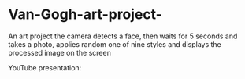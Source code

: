 # Van-Gogh-art-project-

An art project the camera detects a face, then waits for 5 seconds and takes a photo, applies random one of nine styles and displays the processed image on the screen

YouTube presentation: 
